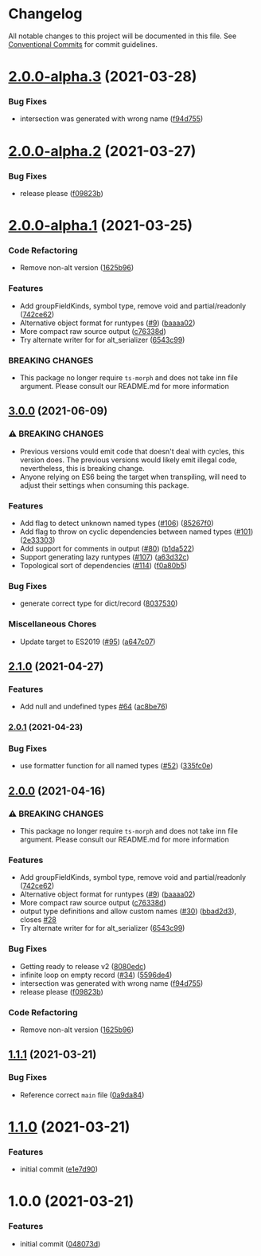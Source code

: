 # Changelog

All notable changes to this project will be documented in this file. See
[Conventional Commits](https://conventionalcommits.org) for commit guidelines.

# [2.0.0-alpha.3](https://github.com/cobraz/generate-runtypes/compare/v2.0.0-alpha.2...v2.0.0-alpha.3) (2021-03-28)


### Bug Fixes

* intersection was generated with wrong name ([f94d755](https://github.com/cobraz/generate-runtypes/commit/f94d7556912d3a855bd3fb200808077bfd8142ac))

# [2.0.0-alpha.2](https://github.com/cobraz/generate-runtypes/compare/v2.0.0-alpha.1...v2.0.0-alpha.2) (2021-03-27)


### Bug Fixes

* release please ([f09823b](https://github.com/cobraz/generate-runtypes/commit/f09823bea1ab5d3496ea5e9d62843e438531b58c))

# [2.0.0-alpha.1](https://github.com/cobraz/generate-runtypes/compare/v1.1.1...v2.0.0-alpha.1) (2021-03-25)


### Code Refactoring

* Remove non-alt version ([1625b96](https://github.com/cobraz/generate-runtypes/commit/1625b96c6cc31aea2f972cbe641b1a051183e1b8))


### Features

* Add groupFieldKinds, symbol type, remove void and partial/readonly ([742ce62](https://github.com/cobraz/generate-runtypes/commit/742ce62301a19e77e776606b35611a96b30b51f6))
* Alternative object format for runtypes ([#9](https://github.com/cobraz/generate-runtypes/issues/9)) ([baaaa02](https://github.com/cobraz/generate-runtypes/commit/baaaa02973dd7a5a909400ed8c1ca20dc860efed))
* More compact raw source output ([c76338d](https://github.com/cobraz/generate-runtypes/commit/c76338dabfb44eba7fe1f1c7166153e6c99f7662))
* Try alternate writer for for alt_serializer ([6543c99](https://github.com/cobraz/generate-runtypes/commit/6543c9981298dd82dd1026dac513928207b1519e))


### BREAKING CHANGES

* This package no longer require `ts-morph` and does not take inn file argument. Please consult our README.md for more information

## [3.0.0](https://www.github.com/cobraz/generate-runtypes/compare/v2.1.0...v3.0.0) (2021-06-09)


### ⚠ BREAKING CHANGES

* Previous versions vould emit code that doesn't deal with cycles, this version does. The previous versions would likely emit illegal code, nevertheless, this is breaking change.
* Anyone relying on ES6 being the target when transpiling, will need to adjust their settings when consuming this package.

### Features

* Add flag to detect unknown named types ([#106](https://www.github.com/cobraz/generate-runtypes/issues/106)) ([85267f0](https://www.github.com/cobraz/generate-runtypes/commit/85267f08eaeba568a8f88fe3c9d525a91f4091bc))
* Add flag to throw on cyclic dependencies between named types ([#101](https://www.github.com/cobraz/generate-runtypes/issues/101)) ([2e33303](https://www.github.com/cobraz/generate-runtypes/commit/2e333030746494332efb373ce82835e054858f7a))
* Add support for comments in output ([#80](https://www.github.com/cobraz/generate-runtypes/issues/80)) ([b1da522](https://www.github.com/cobraz/generate-runtypes/commit/b1da522adbb07da3f04cb1f5296858c36c463482))
* Support generating lazy runtypes ([#107](https://www.github.com/cobraz/generate-runtypes/issues/107)) ([a63d32c](https://www.github.com/cobraz/generate-runtypes/commit/a63d32c6035c1592e72be65c5aabda672a4eaec4))
* Topological sort of dependencies ([#114](https://www.github.com/cobraz/generate-runtypes/issues/114)) ([f0a80b5](https://www.github.com/cobraz/generate-runtypes/commit/f0a80b5dfbe7d2fbbc52556ead2f679af84ddb12))


### Bug Fixes

* generate correct type for dict/record ([8037530](https://www.github.com/cobraz/generate-runtypes/commit/8037530b3543b95af44f0e901309dfbb1b95a450))


### Miscellaneous Chores

* Update target to ES2019 ([#95](https://www.github.com/cobraz/generate-runtypes/issues/95)) ([a647c07](https://www.github.com/cobraz/generate-runtypes/commit/a647c073e81d75bfb5fa465c31805e9b5c06ec46))

## [2.1.0](https://www.github.com/cobraz/generate-runtypes/compare/v2.0.1...v2.1.0) (2021-04-27)


### Features

* Add null and undefined types [#64](https://www.github.com/cobraz/generate-runtypes/issues/64) ([ac8be76](https://www.github.com/cobraz/generate-runtypes/commit/ac8be76df519e9c968eb09592827ba66195ecf77))

### [2.0.1](https://www.github.com/cobraz/generate-runtypes/compare/v2.0.0...v2.0.1) (2021-04-23)


### Bug Fixes

* use formatter function for all named types ([#52](https://www.github.com/cobraz/generate-runtypes/issues/52)) ([335fc0e](https://www.github.com/cobraz/generate-runtypes/commit/335fc0eca6daaaa84d8ad670321c546c4ac8c894))

## [2.0.0](https://www.github.com/cobraz/generate-runtypes/compare/v1.1.1...v2.0.0) (2021-04-16)


### ⚠ BREAKING CHANGES

* This package no longer require `ts-morph` and does not take inn file argument. Please consult our README.md for more information

### Features

* Add groupFieldKinds, symbol type, remove void and partial/readonly ([742ce62](https://www.github.com/cobraz/generate-runtypes/commit/742ce62301a19e77e776606b35611a96b30b51f6))
* Alternative object format for runtypes ([#9](https://www.github.com/cobraz/generate-runtypes/issues/9)) ([baaaa02](https://www.github.com/cobraz/generate-runtypes/commit/baaaa02973dd7a5a909400ed8c1ca20dc860efed))
* More compact raw source output ([c76338d](https://www.github.com/cobraz/generate-runtypes/commit/c76338dabfb44eba7fe1f1c7166153e6c99f7662))
* output type definitions and allow custom names ([#30](https://www.github.com/cobraz/generate-runtypes/issues/30)) ([bbad2d3](https://www.github.com/cobraz/generate-runtypes/commit/bbad2d3c8a0dad408bd9d950964d6cc08c25b059)), closes [#28](https://www.github.com/cobraz/generate-runtypes/issues/28)
* Try alternate writer for for alt_serializer ([6543c99](https://www.github.com/cobraz/generate-runtypes/commit/6543c9981298dd82dd1026dac513928207b1519e))


### Bug Fixes

* Getting ready to release v2 ([8080edc](https://www.github.com/cobraz/generate-runtypes/commit/8080edcfb26e25ade27d7b5f3cc4b037b6aa0c29))
* infinite loop on empty record ([#34](https://www.github.com/cobraz/generate-runtypes/issues/34)) ([5596de4](https://www.github.com/cobraz/generate-runtypes/commit/5596de4633b65c151a9024f3130ea941c653453e))
* intersection was generated with wrong name ([f94d755](https://www.github.com/cobraz/generate-runtypes/commit/f94d7556912d3a855bd3fb200808077bfd8142ac))
* release please ([f09823b](https://www.github.com/cobraz/generate-runtypes/commit/f09823bea1ab5d3496ea5e9d62843e438531b58c))


### Code Refactoring

* Remove non-alt version ([1625b96](https://www.github.com/cobraz/generate-runtypes/commit/1625b96c6cc31aea2f972cbe641b1a051183e1b8))

## [1.1.1](https://github.com/cobraz/generate-runtypes/compare/v1.1.0...v1.1.1) (2021-03-21)


### Bug Fixes

* Reference correct `main` file ([0a9da84](https://github.com/cobraz/generate-runtypes/commit/0a9da84008fea6c66d71212460f4f12cd2ae49a6))

# [1.1.0](https://github.com/cobraz/generate-runtypes/compare/v1.0.0...v1.1.0) (2021-03-21)


### Features

* initial commit ([e1e7d90](https://github.com/cobraz/generate-runtypes/commit/e1e7d90a015b9ebd2bb35becca5a144b8d1b2fe2))

# 1.0.0 (2021-03-21)


### Features

* initial commit ([048073d](https://github.com/cobraz/generate-runtypes/commit/048073dc45dab424e280a976ec6586aa500224d9))
